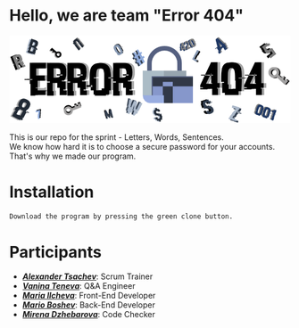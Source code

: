 # Hello, we are team "Error 404"

<img src="https://raw.githubusercontent.com/VNTeneva19/Error-404/master/Pictures/Logo%202.png" width="1000">

This is our repo for the sprint - Letters, Words, Sentences.  
We know how hard it is to choose a secure password for your accounts.   
That's why we made our program.

# Installation

```
Download the program by pressing the green clone button.
```

# Participants

* [***Alexander Tsachev***](https://github.com/AITsachev19): Scrum Trainer  
* [***Vanina Teneva***](https://github.com/VNTeneva19): Q&A Engineer  
* [***Maria Ilcheva***](https://github.com/MZIlcheva19): Front-End Developer  
* [***Mario Boshev***](https://github.com/MVBoshev): Back-End Developer   
* [***Mirena Dzhebarova***](https://github.com/MSDzhebarova19): Code Checker  